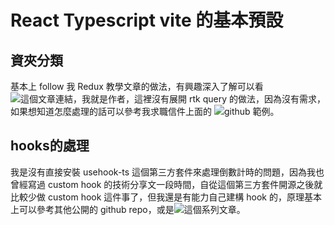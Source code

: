 # React Typescript vite 的基本預設
## 資夾分類
基本上 follow 我 Redux 教學文章的做法，有興趣深入了解可以看![這個文章連結](https://ithelp.ithome.com.tw/users/20129020/ironman/5360?page=1)，我就是作者，這裡沒有展開 rtk query 的做法，因為沒有需求，如果想知道怎麼處理的話可以參考我求職信件上面的 ![github 範例](https://github.com/Luciano0322/atrt-client)。
  
## hooks的處理
我是沒有直接安裝 usehook-ts 這個第三方套件來處理倒數計時的問題，因為我也曾經寫過 custom hook 的技術分享文一段時間，自從這個第三方套件開源之後就比較少做 custom hook 這件事了，但我還是有能力自己建構 hook 的，原理基本上可以參考其他公開的 github repo，或是![這個系列文章](https://ithelp.ithome.com.tw/articles/10285456)。
